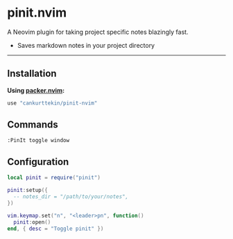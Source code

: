 # pinit.nvim

A Neovim plugin for taking project specific notes blazingly fast.

- Saves markdown notes in your project directory 

---

## Installation

**Using [packer.nvim](https://github.com/wbthomason/packer.nvim):**

```lua
use "cankurttekin/pinit-nvim"
```

## Commands
```
:PinIt toggle window
```

## Configuration
```lua
local pinit = require("pinit")

pinit:setup({
  -- notes_dir = "/path/to/your/notes",
})

vim.keymap.set("n", "<leader>pn", function()
  pinit:open()
end, { desc = "Toggle pinit" })
```
